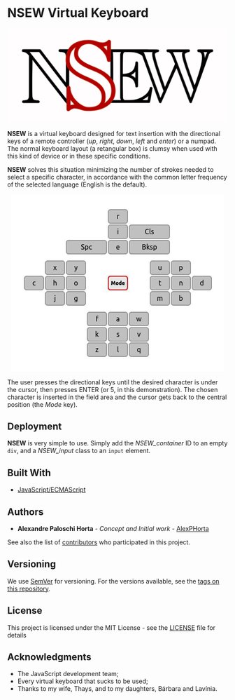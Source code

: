 NSEW Virtual Keyboard
=====================

![NSEW Virtual Keyboard](images/logo.png)

**NSEW** is a virtual keyboard designed for text insertion with the directional keys of a remote controller (_up_, _right_, _down_, _left_ and _enter_) or a numpad. The normal keyboard layout (a retangular box) is clumsy when used with this kind of device or in these specific conditions.

**NSEW** solves this situation minimizing the number of strokes needed to select a specific character, in accordance with the common letter frequency of the selected language (English is the default).

<p align="center">
  <img src="/images/nsew.jpg" alt="NSEW Virtual Keyboard"/></a>
</p>

The user presses the directional keys until the desired character is under the cursor, then presses ENTER (or 5, in this demonstration). The chosen character is inserted in the field area and the cursor gets back to the central position (the _Mode_ key).

## Deployment

**NSEW** is very simple to use. Simply add the *NSEW_container* ID to an empty `div`, and a *NSEW_input* class to an `input` element.

## Built With

* [JavaScript/ECMAScript](https://www.ecma-international.org/publications/standards/Ecma-262.htm)

## Authors

* **Alexandre Paloschi Horta** - *Concept and Initial work* - [AlexPHorta](https://github.com/AlexPHorta)

See also the list of [contributors](https://github.com/AlexPHorta/nsew-keyboard/contributors) who participated in this project.

## Versioning

We use [SemVer](http://semver.org/) for versioning. For the versions available, see the [tags on this repository](https://github.com/AlexPHorta/nsew-keyboard/tags). 

## License

This project is licensed under the MIT License - see the [LICENSE](LICENSE) file for details

## Acknowledgments

* The JavaScript development team;
* Every virtual keyboard that sucks to be used;
* Thanks to my wife, Thays, and to my daughters, Bárbara and Lavínia.
